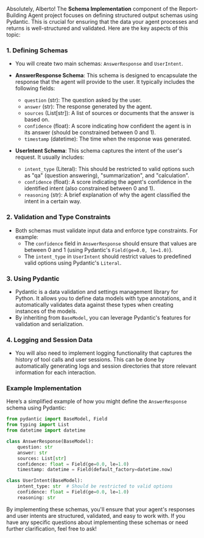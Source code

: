 Absolutely, Alberto! The **Schema Implementation** component of the Report-Building Agent project focuses on defining structured output schemas using Pydantic. This is crucial for ensuring that the data your agent processes and returns is well-structured and validated. Here are the key aspects of this topic:

### 1. **Defining Schemas**
   - You will create two main schemas: `AnswerResponse` and `UserIntent`.
   - **AnswerResponse Schema**: This schema is designed to encapsulate the response that the agent will provide to the user. It typically includes the following fields:
     - `question` (str): The question asked by the user.
     - `answer` (str): The response generated by the agent.
     - `sources` (List[str]): A list of sources or documents that the answer is based on.
     - `confidence` (float): A score indicating how confident the agent is in its answer (should be constrained between 0 and 1).
     - `timestamp` (datetime): The time when the response was generated.

   - **UserIntent Schema**: This schema captures the intent of the user's request. It usually includes:
     - `intent_type` (Literal): This should be restricted to valid options such as "qa" (question answering), "summarization", and "calculation".
     - `confidence` (float): A score indicating the agent's confidence in the identified intent (also constrained between 0 and 1).
     - `reasoning` (str): A brief explanation of why the agent classified the intent in a certain way.

### 2. **Validation and Type Constraints**
   - Both schemas must validate input data and enforce type constraints. For example:
     - The `confidence` field in `AnswerResponse` should ensure that values are between 0 and 1 (using Pydantic's `Field(ge=0.0, le=1.0)`).
     - The `intent_type` in `UserIntent` should restrict values to predefined valid options using Pydantic's `Literal`.

### 3. **Using Pydantic**
   - Pydantic is a data validation and settings management library for Python. It allows you to define data models with type annotations, and it automatically validates data against these types when creating instances of the models.
   - By inheriting from `BaseModel`, you can leverage Pydantic's features for validation and serialization.

### 4. **Logging and Session Data**
   - You will also need to implement logging functionality that captures the history of tool calls and user sessions. This can be done by automatically generating logs and session directories that store relevant information for each interaction.

### Example Implementation
Here’s a simplified example of how you might define the `AnswerResponse` schema using Pydantic:

```python
from pydantic import BaseModel, Field
from typing import List
from datetime import datetime

class AnswerResponse(BaseModel):
    question: str
    answer: str
    sources: List[str]
    confidence: float = Field(ge=0.0, le=1.0)
    timestamp: datetime = Field(default_factory=datetime.now)

class UserIntent(BaseModel):
    intent_type: str  # Should be restricted to valid options
    confidence: float = Field(ge=0.0, le=1.0)
    reasoning: str
```

By implementing these schemas, you'll ensure that your agent's responses and user intents are structured, validated, and easy to work with. If you have any specific questions about implementing these schemas or need further clarification, feel free to ask!
